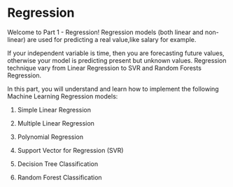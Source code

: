 # Regression

Welcome to Part 1 - Regression!
Regression models (both linear and non-linear) are used for predicting a real value,like salary for example.

If your independent variable is time, then you are forecasting future values, otherwise your model is predicting present but unknown values. Regression technique vary from Linear Regression to SVR and Random Forests Regression.

In this part, you will understand and learn how to implement the following Machine Learning Regression models:

1. Simple Linear Regression

2. Multiple Linear Regression

3. Polynomial Regression

4. Support Vector for Regression (SVR)

5. Decision Tree Classification

6. Random Forest Classification

